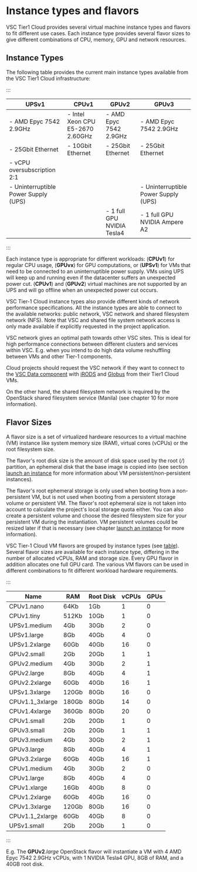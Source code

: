 # Instance types and flavors

VSC Tier1 Cloud provides several virtual machine instance types and
flavors to fit different use cases. Each instance type provides several
flavor sizes to give different combinations of CPU, memory, GPU and
network resources.

## Instance Types

The following table provides the current main instance types available
from the VSC Tier1 Cloud infrastructure:


:::

| **UPSv1**                          | **CPUv1**                       | **GPUv2**            | **GPUv3**            |
|------------------------------------|---------------------------------|----------------------|----------------------|
|- AMD Epyc 7542 2.9GHz              |- Intel Xeon CPU E5-2670 2.60GHz |- AMD Epyc 7542 2.9GHz|- AMD Epyc 7542 2.9GHz
|- 25Gbit Ethernet                   |- 10Gbit Ethernet                |- 25Gbit Ethernet     |- 25Gbit Ethernet     
|- vCPU oversubscription 2:1         |                                 |                      |                      
|- Uninterruptible Power Supply (UPS)|    |                      |- Uninterruptible Power Supply (UPS)
| | |- 1 full GPU NVIDIA Tesla4|- 1 full GPU NVIDIA Ampere A2 

:::

Each instance type is appropriate for different workloads: (**CPUv1**) for
regular CPU usage, (**GPUvx**) for GPU computations, or (**UPSv1**) for VMs that need to
be connected to an uninterruptible power supply. VMs using UPS will keep
up and running even if the datacenter suffers an unexpected power cut.
(**CPUv1**) and (**GPUv2**) virtual machines are not supported by an UPS and will go
offline when an unexpected power cut occurs.

VSC Tier-1 Cloud instance types also provide different kinds of network
performance specifications. All the instance types are able to connect
to the available networks: public network, VSC network and shared
filesystem network (NFS). Note that VSC and shared file system network
access is only made available if explicitly requested in the project
application.

VSC network gives an optimal path towards other VSC sites. This is ideal
for high performance connections between different clusters and services
within VSC. E.g. when you intend to do high data volume reshuffling
between VMs and other Tier-1 components.

Cloud projects should request the VSC network if they want to connect to the
[VSC Data component](/data/tier1_data_service.rst) with
[iRODS](/data/tier1data/introduction.rst) and [Globus](/globus/index.rst)
from their Tier1 Cloud VMs.

On the other hand, the shared filesystem network is required by the
OpenStack shared filesystem service (Manila) (see chapter 10 for more information).

## Flavor Sizes

A flavor size is a set of virtualized hardware resources to a virtual
machine (VM) instance like system memory size (RAM), virtual cores
(vCPUs) or the root filesystem size.

The flavor's root disk size is the amount of disk space used by the root
(*/*) partition, an ephemeral disk that the base image is copied into
(see section [launch an instance](launch_instance.md#launch-and-manage-instances)
 for more information about VM persistent/non-persistent instances).

The flavor's root ephemeral storage is only used when booting from a
non-persistent VM, but is not used when booting from a persistent
storage volume or persistent VM. The flavor's root ephemeral size is not
taken into account to calculate the project's local storage quota
either. You can also create a persistent volume and choose the desired
filesystem size for your persistent VM during the instantiation. VM
persistent volumes could be resized later if that is necessary (see
chapter [launch an instance](launch_instance.md#launch-and-manage-instances)
 for more information).

VSC Tier-1 Cloud VM flavors are grouped by instance types (see [table](#flavor-sizes)).
Several flavor sizes are available for each instance type,
differing in the number of allocated vCPUs, RAM and
storage size. Every GPU flavor in addition allocates one full GPU card. The
various VM flavors can be used in different combinations to fit
different workload hardware requirements.

:::


| Name            |    RAM| Root Disk | vCPUs |  GPUs |
|-----------------|-------|-----------|-------|-------|
| CPUv1.nano      |  64Kb |    1Gb    |     1 |     0 |
| CPUv1.tiny      | 512Kb |   10Gb    |     1 |     0 |
| UPSv1.medium    |   4Gb |   30Gb    |     2 |     0 |
| UPSv1.large     |   8Gb |   40Gb    |     4 |     0 |
| UPSv1.2xlarge   |  60Gb |   40Gb    |    16 |     0 |
| GPUv2.small     |   2Gb |   20Gb    |     1 |     1 |
| GPUv2.medium    |   4Gb |   30Gb    |     2 |     1 |
| GPUv2.large     |   8Gb |   40Gb    |     4 |     1 |
| GPUv2.2xlarge   |  60Gb |   40Gb    |    16 |     1 |
| UPSv1.3xlarge   | 120Gb |   80Gb    |    16 |     0 |
| CPUv1.1_3xlarge | 180Gb |   80Gb    |    14 |     0 |
| CPUv1.4xlarge   | 360Gb |   80Gb    |    20 |     0 |
| CPUv1.small     |   2Gb |   20Gb    |     1 |     0 |
| GPUv3.small     |   2Gb |   20Gb    |     1 |     1 |
| GPUv3.medium    |   4Gb |   30Gb    |     2 |     1 |
| GPUv3.large     |   8Gb |   40Gb    |     4 |     1 |
| GPUv3.2xlarge   |  60Gb |   40Gb    |    16 |     1 |
| CPUv1.medium    |   4Gb |   30Gb    |     2 |     0 |
| CPUv1.large     |   8Gb |   40Gb    |     4 |     0 |
| CPUv1.xlarge    |  16Gb |   40Gb    |     8 |     0 |
| CPUv1.2xlarge   |  60Gb |   40Gb    |    16 |     0 |
| CPUv1.3xlarge   | 120Gb |   80Gb    |    16 |     0 |
| CPUv1.1_2xlarge |  60Gb |   40Gb    |     8 |     0 |
| UPSv1.small     |   2Gb |   20Gb    |     1 |     0 |


:::

E.g. The **GPUv2**._large_ OpenStack flavor will instantiate a VM with 4 AMD Epyc
7542 2.9GHz vCPUs, with 1 NVIDIA Tesla4 GPU, 8GB of RAM, and a 40GB
root disk.
